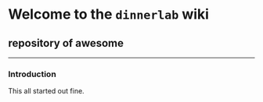 # Welcome to the `dinnerlab` wiki
## repository of awesome

***

### Introduction

This all started out fine.